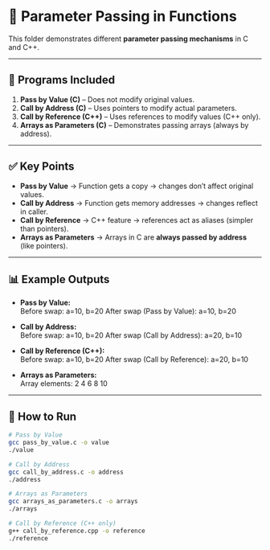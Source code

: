 # 🔹 Parameter Passing in Functions  

This folder demonstrates different **parameter passing mechanisms** in C and C++.  

---

## 📂 Programs Included  
1. **Pass by Value (C)** – Does not modify original values.  
2. **Call by Address (C)** – Uses pointers to modify actual parameters.  
3. **Call by Reference (C++)** – Uses references to modify values (C++ only).  
4. **Arrays as Parameters (C)** – Demonstrates passing arrays (always by address).  

---

## ✅ Key Points  
- **Pass by Value** → Function gets a copy → changes don’t affect original values.  
- **Call by Address** → Function gets memory addresses → changes reflect in caller.  
- **Call by Reference** → C++ feature → references act as aliases (simpler than pointers).  
- **Arrays as Parameters** → Arrays in C are **always passed by address** (like pointers).  

---

## 📊 Example Outputs  
- **Pass by Value:**  
Before swap: a=10, b=20
After swap (Pass by Value): a=10, b=20


- **Call by Address:**  
Before swap: a=10, b=20
After swap (Call by Address): a=20, b=10


- **Call by Reference (C++):**  
Before swap: a=10, b=20
After swap (Call by Reference): a=20, b=10


- **Arrays as Parameters:**  
Array elements: 2 4 6 8 10
---

## 🚀 How to Run  
```bash
# Pass by Value
gcc pass_by_value.c -o value
./value

# Call by Address
gcc call_by_address.c -o address
./address

# Arrays as Parameters
gcc arrays_as_parameters.c -o arrays
./arrays

# Call by Reference (C++ only)
g++ call_by_reference.cpp -o reference
./reference
